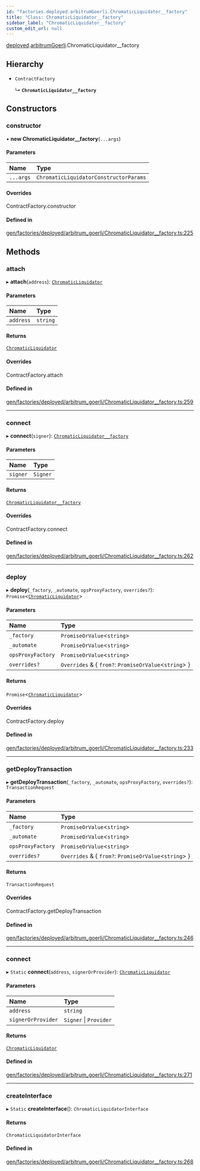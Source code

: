 ```yaml
---
id: "factories.deployed.arbitrumGoerli.ChromaticLiquidator__factory"
title: "Class: ChromaticLiquidator__factory"
sidebar_label: "ChromaticLiquidator__factory"
custom_edit_url: null
---
```


[deployed](../namespaces/factories.deployed.md).[arbitrumGoerli](../namespaces/factories.deployed.arbitrumGoerli.md).ChromaticLiquidator__factory

## Hierarchy

- `ContractFactory`

  ↳ **`ChromaticLiquidator__factory`**

## Constructors

### constructor

• **new ChromaticLiquidator__factory**(`...args`)

#### Parameters

| Name | Type |
| :------ | :------ |
| `...args` | `ChromaticLiquidatorConstructorParams` |

#### Overrides

ContractFactory.constructor

#### Defined in

[gen/factories/deployed/arbitrum_goerli/ChromaticLiquidator__factory.ts:225](https://github.com/chromatic-protocol/sdk/blob/32da7ee/src/gen/factories/deployed/arbitrum_goerli/ChromaticLiquidator__factory.ts#L225)

## Methods

### attach

▸ **attach**(`address`): [`ChromaticLiquidator`](../interfaces/deployed.arbitrumGoerli.ChromaticLiquidator.md)

#### Parameters

| Name | Type |
| :------ | :------ |
| `address` | `string` |

#### Returns

[`ChromaticLiquidator`](../interfaces/deployed.arbitrumGoerli.ChromaticLiquidator.md)

#### Overrides

ContractFactory.attach

#### Defined in

[gen/factories/deployed/arbitrum_goerli/ChromaticLiquidator__factory.ts:259](https://github.com/chromatic-protocol/sdk/blob/32da7ee/src/gen/factories/deployed/arbitrum_goerli/ChromaticLiquidator__factory.ts#L259)

___

### connect

▸ **connect**(`signer`): [`ChromaticLiquidator__factory`](factories.deployed.arbitrumGoerli.ChromaticLiquidator__factory.md)

#### Parameters

| Name | Type |
| :------ | :------ |
| `signer` | `Signer` |

#### Returns

[`ChromaticLiquidator__factory`](factories.deployed.arbitrumGoerli.ChromaticLiquidator__factory.md)

#### Overrides

ContractFactory.connect

#### Defined in

[gen/factories/deployed/arbitrum_goerli/ChromaticLiquidator__factory.ts:262](https://github.com/chromatic-protocol/sdk/blob/32da7ee/src/gen/factories/deployed/arbitrum_goerli/ChromaticLiquidator__factory.ts#L262)

___

### deploy

▸ **deploy**(`_factory`, `_automate`, `opsProxyFactory`, `overrides?`): `Promise`<[`ChromaticLiquidator`](../interfaces/deployed.arbitrumGoerli.ChromaticLiquidator.md)\>

#### Parameters

| Name | Type |
| :------ | :------ |
| `_factory` | `PromiseOrValue`<`string`\> |
| `_automate` | `PromiseOrValue`<`string`\> |
| `opsProxyFactory` | `PromiseOrValue`<`string`\> |
| `overrides?` | `Overrides` & { `from?`: `PromiseOrValue`<`string`\>  } |

#### Returns

`Promise`<[`ChromaticLiquidator`](../interfaces/deployed.arbitrumGoerli.ChromaticLiquidator.md)\>

#### Overrides

ContractFactory.deploy

#### Defined in

[gen/factories/deployed/arbitrum_goerli/ChromaticLiquidator__factory.ts:233](https://github.com/chromatic-protocol/sdk/blob/32da7ee/src/gen/factories/deployed/arbitrum_goerli/ChromaticLiquidator__factory.ts#L233)

___

### getDeployTransaction

▸ **getDeployTransaction**(`_factory`, `_automate`, `opsProxyFactory`, `overrides?`): `TransactionRequest`

#### Parameters

| Name | Type |
| :------ | :------ |
| `_factory` | `PromiseOrValue`<`string`\> |
| `_automate` | `PromiseOrValue`<`string`\> |
| `opsProxyFactory` | `PromiseOrValue`<`string`\> |
| `overrides?` | `Overrides` & { `from?`: `PromiseOrValue`<`string`\>  } |

#### Returns

`TransactionRequest`

#### Overrides

ContractFactory.getDeployTransaction

#### Defined in

[gen/factories/deployed/arbitrum_goerli/ChromaticLiquidator__factory.ts:246](https://github.com/chromatic-protocol/sdk/blob/32da7ee/src/gen/factories/deployed/arbitrum_goerli/ChromaticLiquidator__factory.ts#L246)

___

### connect

▸ `Static` **connect**(`address`, `signerOrProvider`): [`ChromaticLiquidator`](../interfaces/deployed.arbitrumGoerli.ChromaticLiquidator.md)

#### Parameters

| Name | Type |
| :------ | :------ |
| `address` | `string` |
| `signerOrProvider` | `Signer` \| `Provider` |

#### Returns

[`ChromaticLiquidator`](../interfaces/deployed.arbitrumGoerli.ChromaticLiquidator.md)

#### Defined in

[gen/factories/deployed/arbitrum_goerli/ChromaticLiquidator__factory.ts:271](https://github.com/chromatic-protocol/sdk/blob/32da7ee/src/gen/factories/deployed/arbitrum_goerli/ChromaticLiquidator__factory.ts#L271)

___

### createInterface

▸ `Static` **createInterface**(): `ChromaticLiquidatorInterface`

#### Returns

`ChromaticLiquidatorInterface`

#### Defined in

[gen/factories/deployed/arbitrum_goerli/ChromaticLiquidator__factory.ts:268](https://github.com/chromatic-protocol/sdk/blob/32da7ee/src/gen/factories/deployed/arbitrum_goerli/ChromaticLiquidator__factory.ts#L268)
